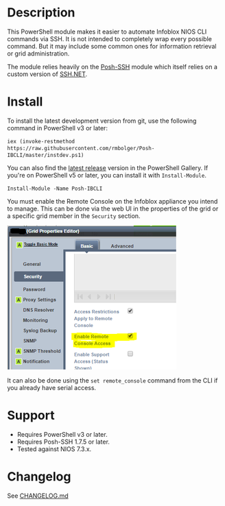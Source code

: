 # Description

This PowerShell module makes it easier to automate Infoblox NIOS CLI commands via SSH. It is not intended to completely wrap every possible command. But it may include some common ones for information retrieval or grid administration.

The module relies heavily on the [Posh-SSH](https://github.com/darkoperator/Posh-SSH) module which itself relies on a custom version of [SSH.NET](https://github.com/sshnet/SSH.NET).

# Install

To install the latest development version from git, use the following command in PowerShell v3 or later:

```
iex (invoke-restmethod https://raw.githubusercontent.com/rmbolger/Posh-IBCLI/master/instdev.ps1)
```

You can also find the [latest release](https://www.powershellgallery.com/packages/Posh-IBCLI) version in the PowerShell Gallery. If you're on PowerShell v5 or later, you can install it with `Install-Module`.

```
Install-Module -Name Posh-IBCLI
```

You must enable the Remote Console on the Infoblox appliance you intend to manage. This can be done via the web UI in the properties of the grid or a specific grid member in the `Security` section.

![Enable Remote Console in Web UI](/Media/Enable-Remote-Console-GUI.png)

It can also be done using the `set remote_console` command from the CLI if you already have serial access.

# Support

* Requires PowerShell v3 or later.
* Requires Posh-SSH 1.7.5 or later.
* Tested against NIOS 7.3.x.

# Changelog

See [CHANGELOG.md](/CHANGELOG.md)